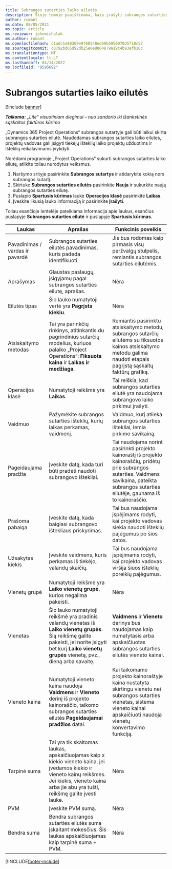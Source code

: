 ```yaml
---
title: Subrangos sutarties laiko eilutės
description: Šioje temoje paaiškinama, kaip įrašyti subrangos sutarties laiko eilutes ir laiko pirkimą iš tiekėjų.
author: rumant
ms.date: 08/05/2021
ms.topic: article
ms.reviewer: johnmichalak
ms.author: rumant
ms.openlocfilehash: c1adc1e88369e9f60548ed69b5950070d5f10c57
ms.sourcegitcommit: c0792bd65d92db25e0e8864879a19c4b93efb10c
ms.translationtype: MT
ms.contentlocale: lt-LT
ms.lasthandoff: 04/14/2022
ms.locfileid: "8595692"
---
```

# <a name="subcontract-lines-for-time"></a>Subrangos sutarties laiko eilutės

[!include [banner](../../includes/dataverse-preview.md)]

_**Taikoma:** „Lite“ visuotiniam diegimui – nuo sandorio iki išankstinės sąskaitos faktūros kūrimo_

„Dynamics 365 Project Operations“ subrangos sutartyje gali būti laikui skirta subrangos sutarties eilutė. Naudodamas subrangos sutarties laiko eilutes, projektų vadovas gali įsigyti tiekėjų išteklių laiko projektų užduotims ir išteklių reikalavimams įvykdyti.

Norėdami programoje „Project Operations“ sukurti subrangos sutarties laiko eilutę, atlikite toliau nurodytus veiksmus.

1. Naršymo srityje pasirinkite **Subrangos sutartys** ir atidarykite kokią nors subrangos sutartį.
2. Skirtuke **Subrangos sutarties eilutės** pasirinkite **Nauja** ir sukurkite naują subrangos sutarties eilutę.
3. Puslapio **Spartusis kūrimas** lauke **Operacijos klasė** pasirinkite **Laikas**.
4. Įveskite likusią lauko informaciją ir pasirinkite **Įrašyti**.

  Toliau esančioje lentelėje pateikiama informacija apie laukus, esančius puslapyje **Subrangos sutarties eilutė** ir puslapyje **Spartusis kūrimas**.

| **Laukas** | **Aprašas** | **Funkcinis poveikis** |
| --- | --- | --- |
| Pavadinimas / vardas ir pavardė | Subrangos sutarties eilutės pavadinimas, kuris padeda identifikuoti. | Jis bus rodomas kaip pirmasis visų peržvalgų stulpelis, remiantis subrangos sutarties eilutėmis. |
| Aprašymas | Glaustas paslaugų, įsigyjamų pagal subrangos sutarties eilutę, aprašas. |Nėra |
| Eilutės tipas |   Šio lauko numatytoji vertė yra **Pagrįsta kiekiu**.| Nėra |
| Atsiskaitymo metodas | Tai yra parinkčių rinkinys, atitinkantis du pagrindinius sutarčių modelius, kuriuos palaiko „Project Operations“: **Fiksuota kaina** ir **Laikas ir medžiaga**. | Remiantis pasirinktu atsiskaitymo metodu, subrangos sutarčių eilutėms su fiksuotos kainos atsiskaitymo metodu galima naudoti etapais pagrįstą sąskaitų faktūrų grafiką. |
| Operacijos klasė | Numatytoji reikšmė yra **Laikas**. | Tai reiškia, kad subrangos sutarties eilutė yra naudojama subrangovo laiko pirkimui įrašyti. |
| Vaidmuo | Pažymėkite subrangos sutarties išteklių, kurių laikas perkamas, vaidmenį. | Vaidmuo, kurį atlieka subrangos sutarties ištekliai, lemia pirkimo savikainą. |
| Pageidaujama pradžia | Įveskite datą, kada turi būti pradėti naudoti subrangovo ištekliai. | Tai naudojama norint pasirinkti projekto kainoraštį iš projekto kainoraščių, pridėtų prie subrangos sutarties. Vaidmens savikaina, pateikta subrangos sutarties eilutėje, gaunama iš to kainoraščio. |
| Prašoma pabaiga | Įveskite datą, kada baigiasi subrangovo ištekliaus priskyrimas. | Tai bus naudojama įspėjimams rodyti, kai projekto vadovas siekia naudoti išteklių pajėgumus po šios datos. |
| Užsakytas kiekis | Įveskite vaidmens, kuris perkamas iš tiekėjo, valandų skaičių. | Tai bus naudojama įspėjimams rodyti, kai projekto vadovas viršija šiuos išteklių poreikių pajėgumus. |
| Vienetų grupė | Numatytoji reikšmė yra **Laiko vienetų grupė**, kurios negalima pakeisti. | Nėra|
| Vienetas | Šio lauko numatytoji reikšmė yra pradinis valandų vienetas iš **Laiko vienetų grupės**. Šią reikšmę galite pakeisti, jei norite įsigyti bet kurį **Laiko vienetų grupės** vienetą, pvz., dieną arba savaitę. | **Vaidmens** ir **Vieneto** derinys bus naudojamas kaip numatytasis arba apskaičiuotas subrangos sutarties eilutės vieneto kainai. |
| Vieneto kaina | Numatytoji vieneto kaina naudoja **Vaidmens** ir **Vieneto** derinį iš projekto kainoraščio, taikomo subrangos sutarties eilutės **Pageidaujamai pradžios** datai. | Kai taikomame projekto kainoraštyje kaina nustatyta skirtingu vienetu nei subrangos sutarties vienetas, sistema vieneto kainai apskaičiuoti naudoja vienetų konvertavimo funkciją. |
| Tarpinė suma |    Tai yra tik skaitomas laukas, apskaičiuojamas kaip x kiekio vieneto kaina, jei įvedamos kiekio ir vieneto kainų reikšmės. Jei kiekis, vieneto kaina arba jie abu yra tušti, reikšmę galite įvesti lauke. | Nėra|
| PVM |   Įveskite PVM sumą. |Nėra |
| Bendra suma | Bendra subrangos sutarties eilutės suma įskaitant mokesčius. Šis laukas apskaičiuojamas kaip tarpinė suma + PVM.|Nėra |

[!INCLUDE[footer-include](../../includes/footer-banner.md)]
